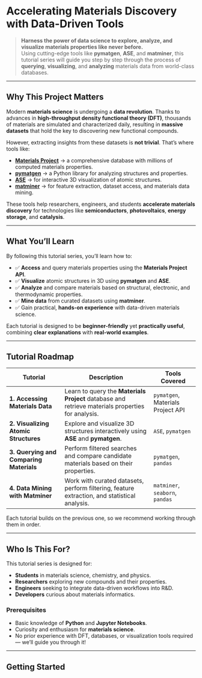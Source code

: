 # Accelerating Materials Discovery with Data-Driven Tools

> **Harness the power of data science to explore, analyze, and visualize materials properties like never before.**  
> Using cutting-edge tools like **pymatgen**, **ASE**, and **matminer**, this tutorial series will guide you step by step through the process of **querying**, **visualizing**, and **analyzing** materials data from world-class databases.

---

## Why This Project Matters

Modern **materials science** is undergoing a **data revolution**. Thanks to advances in **high-throughput density functional theory (DFT)**, thousands of materials are simulated and characterized daily, resulting in **massive datasets** that hold the key to discovering new functional compounds.

However, extracting insights from these datasets is **not trivial**. That’s where tools like:

- **[Materials Project](https://materialsproject.org/)** → a comprehensive database with millions of computed materials properties.
- **[pymatgen](https://pymatgen.org/)** → a Python library for analyzing structures and properties.
- **[ASE](https://wiki.fysik.dtu.dk/ase/)** → for interactive 3D visualization of atomic structures.
- **[matminer](https://hackingmaterials.lbl.gov/matminer/)** → for feature extraction, dataset access, and materials data mining.

These tools help researchers, engineers, and students **accelerate materials discovery** for technologies like **semiconductors**, **photovoltaics**, **energy storage**, and **catalysis**.

---

## What You’ll Learn

By following this tutorial series, you’ll learn how to:

- ✅ **Access** and query materials properties using the **Materials Project API**.
- ✅ **Visualize** atomic structures in 3D using **pymatgen** and **ASE**.
- ✅ **Analyze** and compare materials based on structural, electronic, and thermodynamic properties.
- ✅ **Mine data** from curated datasets using **matminer**.
- ✅ Gain practical, **hands-on experience** with data-driven materials science.

Each tutorial is designed to be **beginner-friendly** yet **practically useful**, combining **clear explanations** with **real-world examples**.

---

## Tutorial Roadmap

| Tutorial | Description | Tools Covered |
|---------|------------|---------------|
| **1. Accessing Materials Data** | Learn to query the **Materials Project** database and retrieve materials properties for analysis. | `pymatgen`, Materials Project API |
| **2. Visualizing Atomic Structures** | Explore and visualize 3D structures interactively using **ASE** and **pymatgen**. | `ASE`, `pymatgen` |
| **3. Querying and Comparing Materials** | Perform filtered searches and compare candidate materials based on their properties. | `pymatgen`, `pandas` |
| **4. Data Mining with Matminer** | Work with curated datasets, perform filtering, feature extraction, and statistical analysis. | `matminer`, `seaborn`, `pandas` |

Each tutorial builds on the previous one, so we recommend working through them in order.

---

## Who Is This For?

This tutorial series is designed for:

- **Students** in materials science, chemistry, and physics.
- **Researchers** exploring new compounds and their properties.
- **Engineers** seeking to integrate data-driven workflows into R&D.
- **Developers** curious about materials informatics.

### **Prerequisites**
- Basic knowledge of **Python** and **Jupyter Notebooks**.
- Curiosity and enthusiasm for **materials science**.
- No prior experience with DFT, databases, or visualization tools required — we’ll guide you through it!

---

## Getting Started

```{tableofcontents}
```
